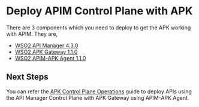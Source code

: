 # Deploy APIM Control Plane with APK

There are 3 components which you need to deploy to get the APK working with APIM. They are,

- [WSO2 API Manager 4.3.0](../control-plane/apim-deploy.md)
- [WSO2 APK Gateway 1.1.0](../control-plane/apk-deploy.md)
- [WSO2 APIM-APK Agent 1.1.0](../control-plane/apim-apk-agent-deploy.md)

## Next Steps

You can refer the [APK Control Plane Operations](../control-plane/control-plane-operations.md) guide to deploy APIs using the API Manager Control Plane with APK Gateway using APIM-APK Agent.